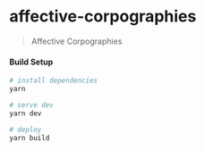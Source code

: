 # affective-corpographies

> Affective Corpographies

#### Build Setup

``` bash
# install dependencies
yarn

# serve dev
yarn dev

# deploy
yarn build

```
